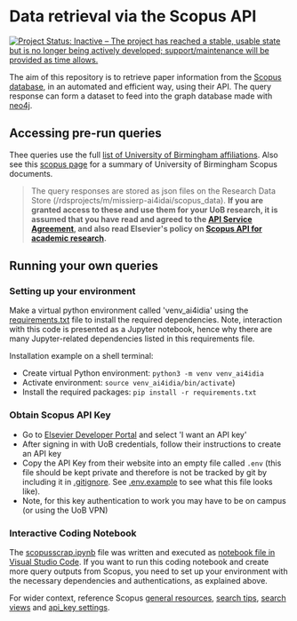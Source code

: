 # Data retrieval via the Scopus API

[![Project Status: Inactive – The project has reached a stable, usable state but is no longer being actively developed; support/maintenance will be provided as time allows.](https://www.repostatus.org/badges/latest/inactive.svg)](https://www.repostatus.org/#inactive)

The aim of this repository is to retrieve paper information from the [Scopus database](https://www.elsevier.com/en-gb/products/scopus), in an automated and efficient way, using their API. The query response can form a dataset to feed into the graph database made with [neo4j](https://gitlab.bham.ac.uk/missierp-ai4idai/neo4j).

## Accessing pre-run queries
 Thee queries use the full [list of University of Birmingham affiliations](data/uob_affils.csv). Also see this [scopus page](https://www.scopus.com/pages/organization/60019702#) for a summary of University of Birmingham Scopus documents.  

> The query responses are stored as json files on the Research Data Store (/rdsprojects/m/missierp-ai4idai/scopus_data). **If you are granted access to these and use them for your UoB research, it is assumed that you have read and agreed to the [API Service Agreement](https://dev.elsevier.com/policy/API-service-agreement.pdf), and also read Elsevier's policy on [Scopus API for academic research](https://dev.elsevier.com/academic_research_scopus.html).**

## Running your own queries

### Setting up your environment

Make a virtual python environment called 'venv_ai4idia' using the [requirements.txt](requirements.txt) file to install the required dependencies. Note, interaction with this code is presented as a Jupyter notebook, hence why there are many Jupyter-related dependencies listed in this requirements file. 

Installation example on a shell terminal:
- Create virtual Python environment: `python3 -m venv venv_ai4idia`
- Activate environment: `source venv_ai4idia/bin/activate`) 
- Install the required packages: `pip install -r requirements.txt` 

### Obtain Scopus API Key

- Go to [Elsevier Developer Portal](https://dev.elsevier.com) and select 'I want an API key'
- After signing in with UoB credentials, follow their instructions to create an API key 
- Copy the API Key from their website into an empty file called `.env` (this file should be kept private and therefore is not be tracked by git by including it in [.gitignore](.gitignore). See [.env.example](.env.example) to see what this file looks like).
- Note, for this key authentication to work you may have to be on campus (or using the UoB VPN)

### Interactive Coding Notebook

The [scopusscrap.ipynb](code/scopusscrap.ipynb) file was written and executed as [notebook file in Visual Studio Code](https://code.visualstudio.com/docs/datascience/jupyter-notebooks). If you want to run this coding notebook and create more query outputs from Scopus, you need to set up your environment with the necessary dependencies and authentications, as explained above.

For wider context, reference Scopus [general resources](https://dev.elsevier.com/documentation/SCOPUSSearchAPI.wadl), [search tips](https://dev.elsevier.com/sc_search_tips.html), [search views](https://dev.elsevier.com/sc_search_views.html) and [api_key settings](https://dev.elsevier.com/api_key_settings.html).



